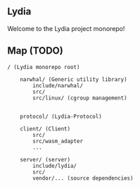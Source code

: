 ## Lydia

Welcome to the Lydia project monorepo!


## Map (TODO)

```
/ (Lydia monorepo root)

    narwhal/ (Generic utility library)
        include/narwhal/
        src/
        src/linux/ (cgroup management)


    protocol/ (Lydia-Protocol)

    client/ (Client)
        src/
        src/wasm_adapter
        ...

    server/ (server)
        include/lydia/
        src/
        vendor/... (source dependencies)
```
